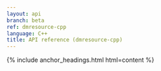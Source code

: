 ```yaml
---
layout: api
branch: beta
ref: dmresource-cpp
language: C++
title: API reference (dmresource-cpp)
---
```

{% include anchor_headings.html html=content %}